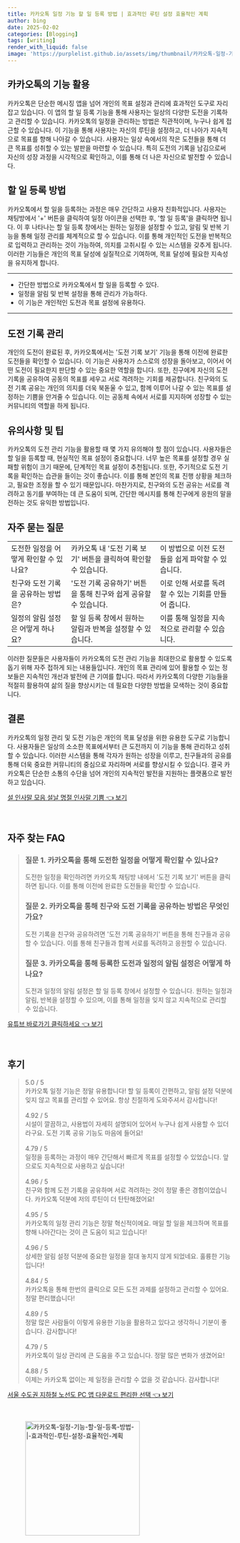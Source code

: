 ```yaml
---
title: 카카오톡 일정 기능 할 일 등록 방법 | 효과적인 루틴 설정 효율적인 계획
author: bing
date: 2025-02-02
categories: [Blogging]
tags: [writing]
render_with_liquid: false
image: 'https://purplelist.github.io/assets/img/thumbnail/카카오톡-일정-기능-할-일-등록-방법-|-효과적인-루틴-설정-효율적인-계획.webp'
---
```



<h2 id='카카오톡의 기능 활용'>카카오톡의 기능 활용</h2>

<p>카카오톡은 단순한 메시징 앱을 넘어 개인의 목표 설정과 관리에 효과적인 도구로 자리 잡고 있습니다. 이 앱의 할 일 등록 기능을 통해 사용자는 일상의 다양한 도전을 기록하고 관리할 수 있습니다. 카카오톡의 일정을 관리하는 방법은 직관적이며, 누구나 쉽게 접근할 수 있습니다. 이 기능을 통해 사용자는 자신의 루틴을 설정하고, 더 나아가 지속적으로 목표를 향해 나아갈 수 있습니다. 사용자는 일상 속에서의 작은 도전들을 통해 더 큰 목표를 성취할 수 있는 발판을 마련할 수 있습니다. 특히 도전의 기록을 남김으로써 자신의 성장 과정을 시각적으로 확인하고, 이를 통해 더 나은 자신으로 발전할 수 있습니다.</p>

<h2 id='할 일 등록 방법'>할 일 등록 방법</h2>

<p>카카오톡에서 할 일을 등록하는 과정은 매우 간단하고 사용자 친화적입니다. 사용자는 채팅방에서 '+' 버튼을 클릭하여 일정 아이콘을 선택한 후, '할 일 등록'을 클릭하면 됩니다. 이 후 나타나는 할 일 등록 창에서는 원하는 일정을 설정할 수 있고, 알림 및 반복 기능을 통해 일정 관리를 체계적으로 할 수 있습니다. 이를 통해 개인적인 도전을 반복적으로 입력하고 관리하는 것이 가능하여, 의지를 고취시킬 수 있는 시스템을 갖추게 됩니다. 이러한 기능들은 개인의 목표 달성에 실질적으로 기여하며, 목표 달성에 필요한 지속성을 유지하게 합니다.</p>

<hr />

<ul>
    <li>간단한 방법으로 카카오톡에서 할 일을 등록할 수 있다.</li>
    <li>일정을 알림 및 반복 설정을 통해 관리가 가능하다.</li>
    <li>이 기능은 개인적인 도전과 목표 설정에 유용하다.</li>
</ul>

<hr />

<h2 id='도전 기록 관리'>도전 기록 관리</h2>

<p>개인의 도전이 완료된 후, 카카오톡에서는 '도전 기록 보기' 기능을 통해 이전에 완료한 도전들을 확인할 수 있습니다. 이 기능은 사용자가 스스로의 성장을 돌아보고, 이어서 어떤 도전이 필요한지 판단할 수 있는 중요한 역할을 합니다. 또한, 친구에게 자신의 도전 기록을 공유하여 공동의 목표를 세우고 서로 격려하는 기회를 제공합니다. 친구와의 도전 기록 공유는 개인의 의지를 더욱 북돋울 수 있고, 함께 이루어 나갈 수 있는 목표를 설정하는 기쁨을 안겨줄 수 있습니다. 이는 공동체 속에서 서로를 지지하며 성장할 수 있는 커뮤니티의 역할을 하게 됩니다.</p>

<h2 id='유의사항 및 팁'>유의사항 및 팁</h2>

<p>카카오톡의 도전 관리 기능을 활용할 때 몇 가지 유의해야 할 점이 있습니다. 사용자들은 할 일을 등록할 때, 현실적인 목표 설정이 중요합니다. 너무 높은 목표를 설정할 경우 실패할 위험이 크기 때문에, 단계적인 목표 설정이 추천됩니다. 또한, 주기적으로 도전 기록을 확인하는 습관을 들이는 것이 좋습니다. 이를 통해 본인의 목표 진행 상황을 체크하고, 필요한 조정을 할 수 있기 때문입니다. 마찬가지로, 친구와의 도전 공유는 서로를 격려하고 동기를 부여하는 데 큰 도움이 되며, 간단한 메시지를 통해 친구에게 응원의 말을 전하는 것도 유익한 방법입니다.</p>

<h2 id='자주 묻는 질문'>자주 묻는 질문</h2>

<table>
    <tr>
        <td>도전한 일정을 어떻게 확인할 수 있나요?</td>
        <td>카카오톡 내 '도전 기록 보기' 버튼을 클릭하여 확인할 수 있습니다.</td>
        <td>이 방법으로 이전 도전들을 쉽게 파악할 수 있습니다.</td>
    </tr>
    <tr>
        <td>친구와 도전 기록을 공유하는 방법은?</td>
        <td>'도전 기록 공유하기' 버튼을 통해 친구와 쉽게 공유할 수 있습니다.</td>
        <td>이로 인해 서로를 독려할 수 있는 기회를 만들어 줍니다.</td>
    </tr>
    <tr>
        <td>일정의 알림 설정은 어떻게 하나요?</td>
        <td>할 일 등록 창에서 원하는 알림과 반복을 설정할 수 있습니다.</td>
        <td>이를 통해 일정을 지속적으로 관리할 수 있습니다.</td>
    </tr>
</table>

<p>이러한 질문들은 사용자들이 카카오톡의 도전 관리 기능을 최대한으로 활용할 수 있도록 돕기 위해 자주 접하게 되는 내용들입니다. 개인의 목표 관리에 있어 활용할 수 있는 정보들은 지속적인 개선과 발전에 큰 기여를 합니다. 따라서 카카오톡의 다양한 기능들을 적절히 활용하여 삶의 질을 향상시키는 데 필요한 다양한 방법을 모색하는 것이 중요합니다.</p>

<h2 id='결론'>결론</h2>

<p>카카오톡의 일정 관리 및 도전 기능은 개인의 목표 달성을 위한 유용한 도구로 기능합니다. 사용자들은 일상의 소소한 목표에서부터 큰 도전까지 이 기능을 통해 관리하고 성취할 수 있습니다. 이러한 시스템을 통해 각자가 원하는 성장을 이루고, 친구들과의 공유를 통해 더욱 중요한 커뮤니티의 중심으로 자리하며 서로를 향상시킬 수 있습니다. 결국 카카오톡은 단순한 소통의 수단을 넘어 개인의 지속적인 발전을 지원하는 플랫폼으로 발전하고 있습니다.</p>


<p><a class="click-button" title="설 인사말 모음 설날 명절 인사말 기쁨" href="https://purplelist.github.io/posts/%EC%84%A4-%EC%9D%B8%EC%82%AC%EB%A7%90-%EB%AA%A8%EC%9D%8C-%EC%84%A4%EB%82%A0-%EB%AA%85%EC%A0%88-%EC%9D%B8%EC%82%AC%EB%A7%90-%EA%B8%B0%EC%81%A8/" rel="dofollow">설 인사말 모음 설날 명절 인사말 기쁨 👈 보기</a></p><br>
<h2 id='자주_찾는_FAQ'>자주 찾는 FAQ</h2>
<div itemscope="" itemtype="https://schema.org/FAQPage"> 
<blockquote> 
<div itemscope="" itemprop="mainEntity" itemtype="https://schema.org/Question"> 
<h3 itemprop="name">질문 1. 카카오톡을 통해 도전한 일정을 어떻게 확인할 수 있나요?</h3> 
<div itemscope="" itemprop="acceptedAnswer" itemtype="https://schema.org/Answer"> 
<span itemprop="text"> 
<p>도전한 일정을 확인하려면 카카오톡 채팅방 내에서 '도전 기록 보기' 버튼을 클릭하면 됩니다. 이를 통해 이전에 완료한 도전들을 확인할 수 있습니다.</p> 
</span> 
</div> 
</div> 
<div itemscope="" itemprop="mainEntity" itemtype="https://schema.org/Question"> 
<h3 itemprop="name">질문 2. 카카오톡을 통해 친구와 도전 기록을 공유하는 방법은 무엇인가요?</h3> 
<div itemscope="" itemprop="acceptedAnswer" itemtype="https://schema.org/Answer"> 
<span itemprop="text"> 
<p>도전 기록을 친구와 공유하려면 '도전 기록 공유하기' 버튼을 통해 친구들과 공유할 수 있습니다. 이를 통해 친구들과 함께 서로를 독려하고 응원할 수 있습니다.</p> 
</span> 
</div> 
</div> 
<div itemscope="" itemprop="mainEntity" itemtype="https://schema.org/Question"> 
<h3 itemprop="name">질문 3. 카카오톡을 통해 등록한 도전과 일정의 알림 설정은 어떻게 하나요?</h3> 
<div itemscope="" itemprop="acceptedAnswer" itemtype="https://schema.org/Answer"> 
<span itemprop="text"> 
<p>도전과 일정의 알림 설정은 할 일 등록 창에서 설정할 수 있습니다. 원하는 일정과 알림, 반복을 설정할 수 있으며, 이를 통해 일정을 잊지 않고 지속적으로 관리할 수 있습니다.</p> 
</span> 
</div> 
</div> 
</blockquote> 
</div>
<p><a class="click-button" title="유튜브 바로가기 클릭하세요" href="https://purplelist.github.io/posts/%EC%9C%A0%ED%8A%9C%EB%B8%8C-%EB%B0%94%EB%A1%9C%EA%B0%80%EA%B8%B0-%ED%81%B4%EB%A6%AD%ED%95%98%EC%84%B8%EC%9A%94/" rel="dofollow">유튜브 바로가기 클릭하세요 👈 보기</a></p><br>
<h2 id='후기'>후기</h2>
<div itemscope itemtype="https://schema.org/Product">
  <blockquote>
  <div itemprop="review" itemscope itemtype="https://schema.org/Review">
      <div itemprop="reviewRating" itemscope itemtype="https://schema.org/Rating"> <span itemprop="ratingValue">5.0</span> / <span itemprop="bestRating">5</span> </div>
      <span itemprop="reviewBody">카카오톡 일정 기능은 정말 유용합니다! 할 일 등록이 간편하고, 알림 설정 덕분에 잊지 않고 목표를 관리할 수 있어요. 항상 친절하게 도와주셔서 감사합니다!</span>
  </div>
  <br>
  <div itemprop="review" itemscope itemtype="https://schema.org/Review">
      <div itemprop="reviewRating" itemscope itemtype="https://schema.org/Rating"> <span itemprop="ratingValue">4.92</span> / <span itemprop="bestRating">5</span> </div>
      <span itemprop="reviewBody">시설이 깔끔하고, 사용법이 자세히 설명되어 있어서 누구나 쉽게 사용할 수 있더라구요. 도전 기록 공유 기능도 마음에 들어요!</span>
  </div>
  <br>
  <div itemprop="review" itemscope itemtype="https://schema.org/Review">
      <div itemprop="reviewRating" itemscope itemtype="https://schema.org/Rating"> <span itemprop="ratingValue">4.79</span> / <span itemprop="bestRating">5</span> </div>
      <span itemprop="reviewBody">일정을 등록하는 과정이 매우 간단해서 빠르게 목표를 설정할 수 있었습니다. 앞으로도 지속적으로 사용하고 싶습니다!</span>
  </div>
  <br>
  <div itemprop="review" itemscope itemtype="https://schema.org/Review">
      <div itemprop="reviewRating" itemscope itemtype="https://schema.org/Rating"> <span itemprop="ratingValue">4.96</span> / <span itemprop="bestRating">5</span> </div>
      <span itemprop="reviewBody">친구와 함께 도전 기록을 공유하며 서로 격려하는 것이 정말 좋은 경험이었습니다. 카카오톡 덕분에 저의 루틴이 더 탄탄해졌어요!</span>
  </div>
  <br>
  <div itemprop="review" itemscope itemtype="https://schema.org/Review">
      <div itemprop="reviewRating" itemscope itemtype="https://schema.org/Rating"> <span itemprop="ratingValue">4.95</span> / <span itemprop="bestRating">5</span> </div>
      <span itemprop="reviewBody">카카오톡의 일정 관리 기능은 정말 혁신적이에요. 매일 할 일을 체크하며 목표를 향해 나아간다는 것이 큰 도움이 되고 있습니다!</span>
  </div>
  <br>
  <div itemprop="review" itemscope itemtype="https://schema.org/Review">
      <div itemprop="reviewRating" itemscope itemtype="https://schema.org/Rating"> <span itemprop="ratingValue">4.96</span> / <span itemprop="bestRating">5</span> </div>
      <span itemprop="reviewBody">상세한 알림 설정 덕분에 중요한 일정을 절대 놓치지 않게 되었네요. 훌륭한 기능입니다!</span>
  </div>
  <br>
  <div itemprop="review" itemscope itemtype="https://schema.org/Review">
      <div itemprop="reviewRating" itemscope itemtype="https://schema.org/Rating"> <span itemprop="ratingValue">4.84</span> / <span itemprop="bestRating">5</span> </div>
      <span itemprop="reviewBody">카카오톡을 통해 한번의 클릭으로 모든 도전 과제를 설정하고 관리할 수 있어요. 정말 편리했습니다!</span>
  </div>
  <br>
  <div itemprop="review" itemscope itemtype="https://schema.org/Review">
      <div itemprop="reviewRating" itemscope itemtype="https://schema.org/Rating"> <span itemprop="ratingValue">4.89</span> / <span itemprop="bestRating">5</span> </div>
      <span itemprop="reviewBody">정말 많은 사람들이 이렇게 유용한 기능을 활용하고 있다고 생각하니 기분이 좋습니다. 감사합니다!</span>
  </div>
  <br>
  <div itemprop="review" itemscope itemtype="https://schema.org/Review">
      <div itemprop="reviewRating" itemscope itemtype="https://schema.org/Rating"> <span itemprop="ratingValue">4.79</span> / <span itemprop="bestRating">5</span> </div>
      <span itemprop="reviewBody">카카오톡이 일상 관리에 큰 도움을 주고 있습니다. 정말 많은 변화가 생겼어요!</span>
  </div>
  <br>
  <div itemprop="review" itemscope itemtype="https://schema.org/Review">
      <div itemprop="reviewRating" itemscope itemtype="https://schema.org/Rating"> <span itemprop="ratingValue">4.88</span> / <span itemprop="bestRating">5</span> </div>
      <span itemprop="reviewBody">이제는 카카오톡 없이는 제 일정을 관리할 수 없을 것 같습니다. 감사합니다!</span>
  </div>
  </blockquote>
</div>
<p><a class="click-button" title="서울 수도권 지하철 노선도 PC 앱 다운로드 편리한 선택" href="https://purplelist.github.io/posts/%EC%84%9C%EC%9A%B8-%EC%88%98%EB%8F%84%EA%B6%8C-%EC%A7%80%ED%95%98%EC%B2%A0-%EB%85%B8%EC%84%A0%EB%8F%84-PC-%EC%95%B1-%EB%8B%A4%EC%9A%B4%EB%A1%9C%EB%93%9C-%ED%8E%B8%EB%A6%AC%ED%95%9C-%EC%84%A0%ED%83%9D/" rel="dofollow">서울 수도권 지하철 노선도 PC 앱 다운로드 편리한 선택 👈 보기</a></p><br>
<figure class="image"><img src="https://purplelist.github.io/assets/img/thumbnail/카카오톡-일정-기능-할-일-등록-방법-|-효과적인-루틴-설정-효율적인-계획.webp" alt="카카오톡-일정-기능-할-일-등록-방법-|-효과적인-루틴-설정-효율적인-계획" width="256" height="256"></figure>